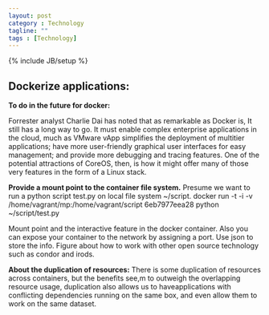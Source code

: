 ```yaml
---
layout: post
category : Technology
tagline: ""
tags : [Technology]
---
```

{% include JB/setup %}

Dockerize applications:
----

__To do in the future for docker:__

Forrester analyst Charlie Dai has noted that as remarkable as Docker is, It still has a long way to go. It must enable complex enterprise applications in the cloud, much as VMware vApp simplifies the deployment of multitier applications; have more user-friendly graphical user interfaces for easy management; and provide more debugging and tracing features. One of the potential attractions of CoreOS, then, is how it might offer many of those very features in the form of a Linux stack.

__Provide a mount point to the container file system.__
Presume we want to run a python script test.py on local file system ~/script.
docker run -t -i -v /home/vagrant/mp:/home/vagrant/script 6eb7977eea28 python ~/script/test.py

Mount point and the interactive feature in the docker container. Also you can expose your container to the network by assigning a port. Use json to store the info. Figure about how to work with other open source technology such as condor and irods.

__About the duplication of resources:__
There is some duplication of resources across containers, but the benefits see,m to outweigh the overlapping resource usage,  duplication also allows us to haveapplications with conflicting dependencies running on the same box, and even allow them to work on the same dataset.



